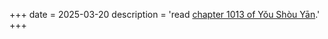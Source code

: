 +++
date = 2025-03-20
description = 'read <a class="p-read-of" href="https://mangadex.org/chapter/59e42424-f41c-48bc-b191-10a3cdaca76a/1">chapter 1013 of Yǒu Shòu Yān</a>.'
+++
